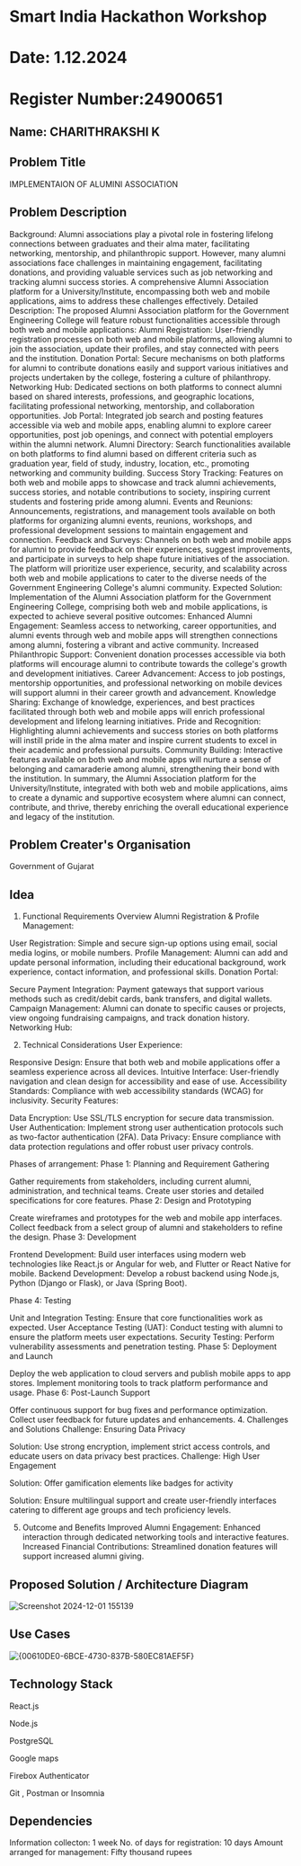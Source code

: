 # Smart India Hackathon Workshop
# Date: 1.12.2024
# Register Number:24900651
## Name: CHARITHRAKSHI K

## Problem Title 


IMPLEMENTAION OF ALUMINI ASSOCIATION


## Problem Description
Background: Alumni associations play a pivotal role in fostering lifelong connections between graduates and their alma mater, facilitating networking, mentorship, and philanthropic support. However, many alumni associations face challenges in maintaining engagement, facilitating donations, and providing valuable services such as job networking and tracking alumni success stories. A comprehensive Alumni Association platform for a University/Institute, encompassing both web and mobile applications, aims to address these challenges effectively. Detailed Description: The proposed Alumni Association platform for the Government Engineering College will feature robust functionalities accessible through both web and mobile applications: Alumni Registration: User-friendly registration processes on both web and mobile platforms, allowing alumni to join the association, update their profiles, and stay connected with peers and the institution. Donation Portal: Secure mechanisms on both platforms for alumni to contribute donations easily and support various initiatives and projects undertaken by the college, fostering a culture of philanthropy. Networking Hub: Dedicated sections on both platforms to connect alumni based on shared interests, professions, and geographic locations, facilitating professional networking, mentorship, and collaboration opportunities. Job Portal: Integrated job search and posting features accessible via web and mobile apps, enabling alumni to explore career opportunities, post job openings, and connect with potential employers within the alumni network. Alumni Directory: Search functionalities available on both platforms to find alumni based on different criteria such as graduation year, field of study, industry, location, etc., promoting networking and community building. Success Story Tracking: Features on both web and mobile apps to showcase and track alumni achievements, success stories, and notable contributions to society, inspiring current students and fostering pride among alumni. Events and Reunions: Announcements, registrations, and management tools available on both platforms for organizing alumni events, reunions, workshops, and professional development sessions to maintain engagement and connection. Feedback and Surveys: Channels on both web and mobile apps for alumni to provide feedback on their experiences, suggest improvements, and participate in surveys to help shape future initiatives of the association. The platform will prioritize user experience, security, and scalability across both web and mobile applications to cater to the diverse needs of the Government Engineering College's alumni community. Expected Solution: Implementation of the Alumni Association platform for the Government Engineering College, comprising both web and mobile applications, is expected to achieve several positive outcomes: Enhanced Alumni Engagement: Seamless access to networking, career opportunities, and alumni events through web and mobile apps will strengthen connections among alumni, fostering a vibrant and active community. Increased Philanthropic Support: Convenient donation processes accessible via both platforms will encourage alumni to contribute towards the college's growth and development initiatives. Career Advancement: Access to job postings, mentorship opportunities, and professional networking on mobile devices will support alumni in their career growth and advancement. Knowledge Sharing: Exchange of knowledge, experiences, and best practices facilitated through both web and mobile apps will enrich professional development and lifelong learning initiatives. Pride and Recognition: Highlighting alumni achievements and success stories on both platforms will instill pride in the alma mater and inspire current students to excel in their academic and professional pursuits. Community Building: Interactive features available on both web and mobile apps will nurture a sense of belonging and camaraderie among alumni, strengthening their bond with the institution. In summary, the Alumni Association platform for the University/Institute, integrated with both web and mobile applications, aims to create a dynamic and supportive ecosystem where alumni can connect, contribute, and thrive, thereby enriching the overall educational experience and legacy of the institution.
## Problem Creater's Organisation

Government of Gujarat

## Idea
1. Functional Requirements Overview
Alumni Registration & Profile Management:

User Registration: Simple and secure sign-up options using email, social media logins, or mobile numbers.
Profile Management: Alumni can add and update personal information, including their educational background, work experience, contact information, and professional skills.
Donation Portal:

Secure Payment Integration: Payment gateways that support various methods such as credit/debit cards, bank transfers, and digital wallets.
Campaign Management: Alumni can donate to specific causes or projects, view ongoing fundraising campaigns, and track donation history.
Networking Hub:


2. Technical Considerations
User Experience:

Responsive Design: Ensure that both web and mobile applications offer a seamless experience across all devices.
Intuitive Interface: User-friendly navigation and clean design for accessibility and ease of use.
Accessibility Standards: Compliance with web accessibility standards (WCAG) for inclusivity.
Security Features:

Data Encryption: Use SSL/TLS encryption for secure data transmission.
User Authentication: Implement strong user authentication protocols such as two-factor authentication (2FA).
Data Privacy: Ensure compliance with data protection regulations and offer robust user privacy controls.


Phases of arrangement:
Phase 1: Planning and Requirement Gathering

Gather requirements from stakeholders, including current alumni, administration, and technical teams.
Create user stories and detailed specifications for core features.
Phase 2: Design and Prototyping

Create wireframes and prototypes for the web and mobile app interfaces.
Collect feedback from a select group of alumni and stakeholders to refine the design.
Phase 3: Development

Frontend Development: Build user interfaces using modern web technologies like React.js or Angular for web, and Flutter or React Native for mobile.
Backend Development: Develop a robust backend using Node.js, Python (Django or Flask), or Java (Spring Boot).

Phase 4: Testing

Unit and Integration Testing: Ensure that core functionalities work as expected.
User Acceptance Testing (UAT): Conduct testing with alumni to ensure the platform meets user expectations.
Security Testing: Perform vulnerability assessments and penetration testing.
Phase 5: Deployment and Launch

Deploy the web application to cloud servers and publish mobile apps to app stores.
Implement monitoring tools to track platform performance and usage.
Phase 6: Post-Launch Support

Offer continuous support for bug fixes and performance optimization.
Collect user feedback for future updates and enhancements.
4. Challenges and Solutions
Challenge: Ensuring Data Privacy

Solution: Use strong encryption, implement strict access controls, and educate users on data privacy best practices.
Challenge: High User Engagement

Solution: Offer gamification elements like badges for activity

Solution: Ensure multilingual support and create user-friendly interfaces catering to different age groups and tech proficiency levels.

5. Outcome and Benefits
Improved Alumni Engagement: Enhanced interaction through dedicated networking tools and interactive features.
Increased Financial Contributions: Streamlined donation features will support increased alumni giving.








## Proposed Solution / Architecture Diagram

![Screenshot 2024-12-01 155139](https://github.com/user-attachments/assets/a5610ef1-bc73-4f41-98b6-bb3d9dc358da)


## Use Cases
![{00610DE0-6BCE-4730-837B-580EC81AEF5F}](https://github.com/user-attachments/assets/dd9973c9-1592-4233-bcb2-f2bb69e1471e)


## Technology Stack
React.js

Node.js 

PostgreSQL

Google maps

Firebox Authenticator

Git , Postman or Insomnia

## Dependencies

Information collecton: 1 week
No. of days for registration: 10 days
Amount arranged for management: Fifty thousand rupees
